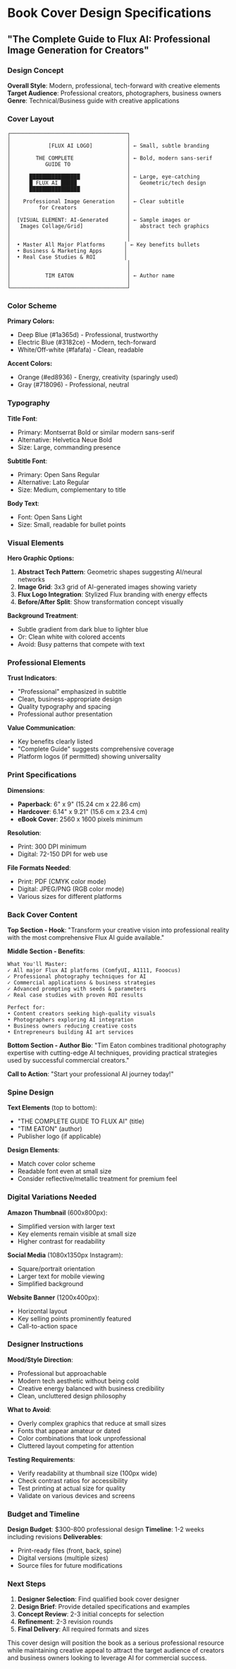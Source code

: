 # Book Cover Design Specifications

## "The Complete Guide to Flux AI: Professional Image Generation for Creators"

### Design Concept

**Overall Style**: Modern, professional, tech-forward with creative elements
**Target Audience**: Professional creators, photographers, business owners
**Genre**: Technical/Business guide with creative applications

### Cover Layout

```
┌─────────────────────────────────────┐
│                                     │
│            [FLUX AI LOGO]           │ ← Small, subtle branding
│                                     │
│        THE COMPLETE                 │ ← Bold, modern sans-serif
│           GUIDE TO                  │   
│                                     │
│      ████████████████               │ ← Large, eye-catching
│      █ FLUX AI █████                │   Geometric/tech design
│      ████████████████               │
│                                     │
│    Professional Image Generation    │ ← Clear subtitle
│         for Creators                │
│                                     │
│  [VISUAL ELEMENT: AI-Generated      │ ← Sample images or
│   Images Collage/Grid]              │   abstract tech graphics
│                                     │
│                                     │
│  • Master All Major Platforms      │ ← Key benefits bullets
│  • Business & Marketing Apps       │
│  • Real Case Studies & ROI         │
│                                     │
│                                     │
│           TIM EATON                 │ ← Author name
│                                     │
└─────────────────────────────────────┘
```

### Color Scheme

**Primary Colors:**
- Deep Blue (#1a365d) - Professional, trustworthy
- Electric Blue (#3182ce) - Modern, tech-forward
- White/Off-white (#fafafa) - Clean, readable

**Accent Colors:**
- Orange (#ed8936) - Energy, creativity (sparingly used)
- Gray (#718096) - Professional, neutral

### Typography

**Title Font**: 
- Primary: Montserrat Bold or similar modern sans-serif
- Alternative: Helvetica Neue Bold
- Size: Large, commanding presence

**Subtitle Font**:
- Primary: Open Sans Regular
- Alternative: Lato Regular
- Size: Medium, complementary to title

**Body Text**:
- Font: Open Sans Light
- Size: Small, readable for bullet points

### Visual Elements

**Hero Graphic Options:**

1. **Abstract Tech Pattern**: Geometric shapes suggesting AI/neural networks
2. **Image Grid**: 3x3 grid of AI-generated images showing variety
3. **Flux Logo Integration**: Stylized Flux branding with energy effects
4. **Before/After Split**: Show transformation concept visually

**Background Treatment**:
- Subtle gradient from dark blue to lighter blue
- Or: Clean white with colored accents
- Avoid: Busy patterns that compete with text

### Professional Elements

**Trust Indicators**:
- "Professional" emphasized in subtitle
- Clean, business-appropriate design
- Quality typography and spacing
- Professional author presentation

**Value Communication**:
- Key benefits clearly listed
- "Complete Guide" suggests comprehensive coverage
- Platform logos (if permitted) showing universality

### Print Specifications

**Dimensions**:
- **Paperback**: 6" x 9" (15.24 cm x 22.86 cm)
- **Hardcover**: 6.14" x 9.21" (15.6 cm x 23.4 cm)
- **eBook Cover**: 2560 x 1600 pixels minimum

**Resolution**:
- Print: 300 DPI minimum
- Digital: 72-150 DPI for web use

**File Formats Needed**:
- Print: PDF (CMYK color mode)
- Digital: JPEG/PNG (RGB color mode)
- Various sizes for different platforms

### Back Cover Content

**Top Section - Hook**:
"Transform your creative vision into professional reality with the most comprehensive Flux AI guide available."

**Middle Section - Benefits**:
```
What You'll Master:
✓ All major Flux AI platforms (ComfyUI, A1111, Fooocus)
✓ Professional photography techniques for AI
✓ Commercial applications & business strategies
✓ Advanced prompting with seeds & parameters
✓ Real case studies with proven ROI results

Perfect for:
• Content creators seeking high-quality visuals
• Photographers exploring AI integration  
• Business owners reducing creative costs
• Entrepreneurs building AI art services
```

**Bottom Section - Author Bio**:
"Tim Eaton combines traditional photography expertise with cutting-edge AI techniques, providing practical strategies used by successful commercial creators."

**Call to Action**:
"Start your professional AI journey today!"

### Spine Design

**Text Elements** (top to bottom):
- "THE COMPLETE GUIDE TO FLUX AI" (title)
- "TIM EATON" (author)
- Publisher logo (if applicable)

**Design Elements**:
- Match cover color scheme
- Readable font even at small size
- Consider reflective/metallic treatment for premium feel

### Digital Variations Needed

**Amazon Thumbnail** (600x800px):
- Simplified version with larger text
- Key elements remain visible at small size
- Higher contrast for readability

**Social Media** (1080x1350px Instagram):
- Square/portrait orientation
- Larger text for mobile viewing
- Simplified background

**Website Banner** (1200x400px):
- Horizontal layout
- Key selling points prominently featured
- Call-to-action space

### Designer Instructions

**Mood/Style Direction**:
- Professional but approachable
- Modern tech aesthetic without being cold
- Creative energy balanced with business credibility
- Clean, uncluttered design philosophy

**What to Avoid**:
- Overly complex graphics that reduce at small sizes
- Fonts that appear amateur or dated
- Color combinations that look unprofessional
- Cluttered layout competing for attention

**Testing Requirements**:
- Verify readability at thumbnail size (100px wide)
- Check contrast ratios for accessibility
- Test printing at actual size for quality
- Validate on various devices and screens

### Budget and Timeline

**Design Budget**: $300-800 professional design
**Timeline**: 1-2 weeks including revisions
**Deliverables**: 
- Print-ready files (front, back, spine)
- Digital versions (multiple sizes)
- Source files for future modifications

### Next Steps

1. **Designer Selection**: Find qualified book cover designer
2. **Design Brief**: Provide detailed specifications and examples
3. **Concept Review**: 2-3 initial concepts for selection
4. **Refinement**: 2-3 revision rounds
5. **Final Delivery**: All required formats and sizes

This cover design will position the book as a serious professional resource while maintaining creative appeal to attract the target audience of creators and business owners looking to leverage AI for commercial success.